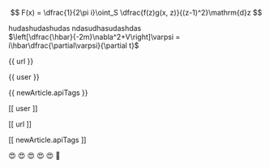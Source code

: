 $$
F(x) = \dfrac{1}{2\pi i}\oint_S \dfrac{f(z)g(x, z)}{(z-1)^2}\mathrm{d}z
$$

hudashudashudas ndasudhasudashdas  
$\left[\dfrac{\hbar}{-2m}\nabla^2+V\right]\varpsi = i\hbar\dfrac{\partial\varpsi}{\partial t}$


{{ url }}

{{ user }}

{{ newArticle.apiTags }}

[[ user ]]

[[ url ]]

[[ newArticle.apiTags ]]



:heart_eyes: :heart_eyes: :heart_eyes: :heart_eyes: :heart_eyes: :hear_no_evil:
